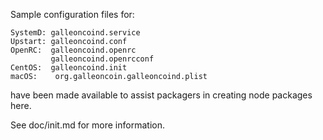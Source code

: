 Sample configuration files for:
```
SystemD: galleoncoind.service
Upstart: galleoncoind.conf
OpenRC:  galleoncoind.openrc
         galleoncoind.openrcconf
CentOS:  galleoncoind.init
macOS:    org.galleoncoin.galleoncoind.plist
```
have been made available to assist packagers in creating node packages here.

See doc/init.md for more information.
